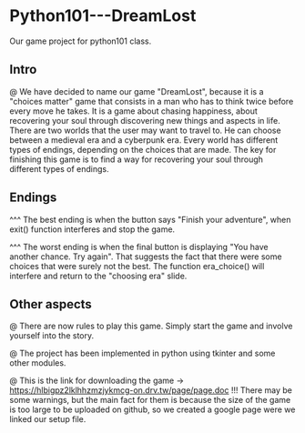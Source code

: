 # Python101---DreamLost

Our game project for python101 class.

## Intro ##

  @ We have decided to name our game "DreamLost", because it
is a "choices matter" game that consists in a man who
has to think twice before every move he takes. It is a 
game about chasing happiness, about recovering your soul through
discovering new things and aspects in life.
  There are two worlds that the user may want to travel to.
He can choose between a medieval era and a cyberpunk era.
  Every world has different types of endings, depending on
the choices that are made. The key for finishing this game is to find a way for
recovering your soul through different types of endings.

## Endings ##

^^^ The best ending is when the button says "Finish your
adventure", when exit() function interferes and stop
the game.

^^^ The worst ending is when the final button is displaying
"You have another chance. Try again". That suggests the fact
that there were some choices that were surely not the best.
The function era_choice() will interfere and return
to the "choosing era" slide.

## Other aspects ##

  @ There are now rules to play this game. Simply start the
game and involve yourself into the story.

  @ The project has been implemented in python using tkinter and
some other modules.

  @ This is the link for downloading the game ->
  https://hlbigpz2lklhhzmzjykmcg-on.drv.tw/page/page.doc
  !!! There may be some warnings, but the main fact for them
  is because the size of the game is too large to be uploaded
  on github, so we created a google page were we linked our
  setup file.
  

